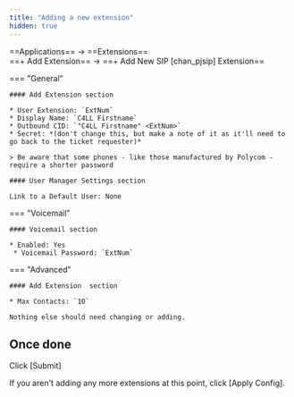 ```yaml
---
title: "Adding a new extension"
hidden: true
---
```


==Applications== -> ==Extensions==  
==+ Add Extension== -> ==+ Add New SIP \[chan_pjsip] Extension==

=== "General"

    #### Add Extension section

    * User Extension: `ExtNum`
    * Display Name: `C4LL Firstname`
    * Outbound CID: `"C4LL Firstname" <ExtNum>`
    * Secret: *(don't change this, but make a note of it as it'll need to go back to the ticket requester)*

    > Be aware that some phones - like those manufactured by Polycom - require a shorter password

    #### User Manager Settings section

    Link to a Default User: None

=== "Voicemail"

    #### Voicemail section

    * Enabled: Yes
     * Voicemail Password: `ExtNum`

=== "Advanced"

    #### Add Extension  section

    * Max Contacts: `10`

    Nothing else should need changing or adding.

## Once done

Click [Submit]

If you aren't adding any more extensions at this point, click [Apply Config].
